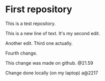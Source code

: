 # First repository
This is a test repository.

This is a new line of text. It's my second edit.

Another edit. Third one actually.

Fourth change.

This change was made on github. @21.59

Change done locally (on my laptop) a@2217

